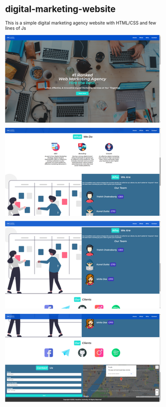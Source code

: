 # digital-marketing-website

This is a simple digital marketing agency website with HTML/CSS and few lines of Js

![](/screenshot/Screenshot%20(8).png)

![](/screenshot/Screenshot%20(9).png)

![](/screenshot/Screenshot%20(10).png)

![](/screenshot/Screenshot%20(11).png)
